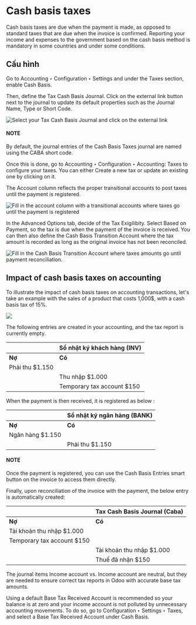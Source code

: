 # Cash basis taxes

Cash basis taxes are due when the payment is made, as opposed to standard taxes that are due when
the invoice is confirmed. Reporting your income and expenses to the government based on the cash
basis method is mandatory in some countries and under some conditions.

## Cấu hình

Go to Accounting ‣ Configuration ‣ Settings and under the Taxes
section, enable Cash Basis.

Then, define the Tax Cash Basis Journal. Click on the external link button next to the
journal to update its default properties such as the Journal Name, Type or
Short Code.

![Select your Tax Cash Basis Journal and click on the external link](applications/finance/accounting/taxes/cash_basis/tax_cash_basis_journal.png)

#### NOTE
By default, the journal entries of the Cash Basis Taxes journal are named using the
CABA short code.

Once this is done, go to Accounting ‣ Configuration ‣ Accounting: Taxes to
configure your taxes. You can either Create a new tax or update an existing one by
clicking on it.

The Account column reflects the proper transitional accounts to post taxes until the
payment is registered.

![Fill in the account column with a transitional accounts where taxes go until the payment
is registered](applications/finance/accounting/taxes/cash_basis/account_column.png)

In the Advanced Options tab, decide of the Tax Exigilibity. Select
Based on Payment, so the tax is due when the payment of the invoice is received. You can
then also define the Cash Basis Transition Account where the tax amount is recorded as
long as the original invoice has not been reconciled.

![Fill in the Cash Basis Transition Account where taxes amounts go until payment
reconciliation.](applications/finance/accounting/taxes/cash_basis/advanced_options.png)

## Impact of cash basis taxes on accounting

To illustrate the impact of cash basis taxes on accounting transactions, let's take an example with
the sales of a product that costs 1,000$, with a cash basis tax of 15%.

![](applications/finance/accounting/taxes/cash_basis/customer_invoice_with_cbt.png)

The following entries are created in your accounting, and the tax report is currently empty.

|                 | **Sổ nhật ký khách hàng (INV)**   |
|-----------------|-----------------------------------|
| **Nợ**          | **Có**                            |
| Phải thu $1.150 |                                   |
|                 | Thu nhập $1.000                   |
|                 | Temporary tax account $150        |

When the payment is then received, it is registered as below :

|                  | **Sổ nhật ký ngân hàng (BANK)**   |
|------------------|-----------------------------------|
| **Nợ**           | **Có**                            |
| Ngân hàng $1.150 |                                   |
|                  | Phải thu $1.150                   |

#### NOTE
Once the payment is registered, you can use the Cash Basis Entries smart button on
the invoice to access them directly.

Finally, upon reconciliation of the invoice with the payment, the below entry is automatically
created:

|                            | **Tax Cash Basis Journal (Caba)**   |
|----------------------------|-------------------------------------|
| **Nợ**                     | **Có**                              |
| Tài khoản thu nhập $1.000  |                                     |
| Temporary tax account $150 |                                     |
|                            | Tài khoản thu nhập $1.000           |
|                            | Thuế đã nhận $150                   |

The journal items Income account vs. Income account are neutral, but they
are needed to ensure correct tax reports in Odoo with accurate base tax amounts.

Using a default Base Tax Received Account is recommended so your balance is at zero and
your income account is not polluted by unnecessary accounting movements. To do so, go to
Configuration ‣ Settings ‣ Taxes, and select a
Base Tax Received Account under Cash Basis.
